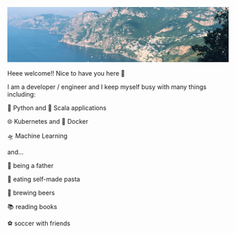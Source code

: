 ![amalfi coast 2018](https://raw.githubusercontent.com/JWDobken/JWDobken/master/0.jpg)

Heee welcome!! Nice to have you here 👋

I am a developer / engineer and I keep myself busy with many things including:

🐍 Python and 🎹 Scala applications

🌐 Kubernetes and 🐳 Docker

🛸 Machine Learning

and...

🍼 being a father

🍝 eating self-made pasta

🍻 brewing beers

📚 reading books

⚽ soccer with friends
